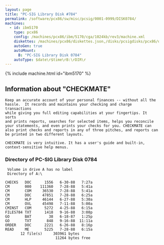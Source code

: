 ```yaml
---
layout: page
title: "PC-SIG Library Disk #784"
permalink: /software/pcx86/sw/misc/pcsig/0001-0999/DISK0784/
machines:
  - id: ibm5170
    type: pcx86
    config: /machines/pcx86/ibm/5170/cga/1024kb/rev3/machine.xml
    diskettes: /machines/pcx86/diskettes.json,/disks/pcsigdisks/pcx86/diskettes.json
    autoGen: true
    autoMount:
      B: "PC-SIG Library Disk 0784"
    autoType: $date\r$time\rB:\rDIR\r
---
```


{% include machine.html id="ibm5170" %}

## Information about "CHECKMATE"

    Keep an accurate account of your personal finances -- without all the
    hassle.  It records and maintains your checking and charge transactions
    while giving you full editing capabilities at your fingertips. It sorts
    and prints reports, searches for selected items, helps you reconcile
    your statements, and even prints your checks for you. CHECKMATE can
    also print checks and reports in any of three pitches, and reports can
    be printed in two different layouts.
    
    CHECKMATE is very intuitive. It has a user's guide and built-in,
    context-sensitive help menus.

### Directory of PC-SIG Library Disk 0784

     Volume in drive A has no label
     Directory of A:\

    CHECKS   DOC      1556   6-30-88   7:27a
    CM       000    111360   7-28-88   5:41a
    CM       COM     36530   7-28-88   5:41a
    CM       DOC     47851   7-28-88   6:25a
    CM       HLP     46144   6-27-88   5:30a
    CM       OVL     45498   7-11-88   5:00a
    CMINST   COM      5272   4-25-88   6:15a
    FILES784 TXT      1418   9-16-88   3:08p
    GO       BAT        38   6-18-87   1:25p
    GO       TXT       848   9-16-88  11:11a
    ORDER    DOC      2221   6-26-88   8:16p
    READ     ME       5225   7-28-88   6:15a
           12 file(s)     303961 bytes
                           11264 bytes free
